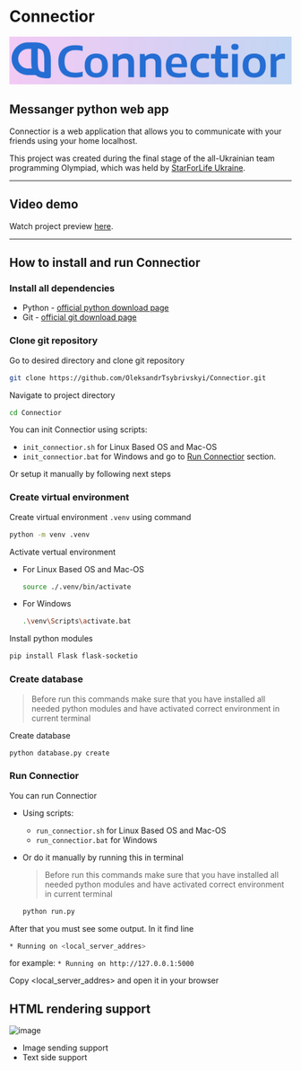 # Connectior
![Connectior banner](./static/imgs/connectior-banner.svg)
## Messanger python web app
Connectior is a web application that allows you to communicate with your friends using your home localhost.

This project was created during the final stage of the all-Ukrainian team programming Olympiad, which was held by [StarForLife Ukraine](https://www.sflua.org/).

---

## Video demo
Watch project preview [here](https://www.youtube.com/).

---

## How to install and run Connectior

### Install all dependencies
* Python - [official python download page](https://www.python.org/downloads/])
* Git - [official git download page](https://git-scm.com/book/en/v2/Getting-Started-Installing-Git)

### Clone git repository
Go to desired directory and clone git repository 
```bash
git clone https://github.com/OleksandrTsybrivskyi/Connectior.git
```
Navigate to project directory
```bash
cd Connectior 
```

You can init Connectior using scripts:
* `init_connectior.sh` for Linux Based OS and Mac-OS
* `init_connectior.bat` for Windows
and go to [Run Connectior](#run-connectior) section.

Or setup it manually by following next steps

### Create virtual environment

Create virtual environment `.venv` using command
```bash
python -m venv .venv
```

Activate vertual environment

* For Linux Based OS and Mac-OS
    ```bash
    source ./.venv/bin/activate
    ```

* For Windows
    ```bash
    .\venv\Scripts\activate.bat
    ```

Install python modules
```bash
pip install Flask flask-socketio
```

### Create database
> Before run this commands make sure that you have installed all needed python modules and have activated correct environment in current terminal 

Create database
```bash
python database.py create
```

### Run Connectior
You can run Connectior
* Using scripts:
    * `run_connectior.sh` for Linux Based OS and Mac-OS
    * `run_connectior.bat` for Windows

* Or do it manually by running this in terminal
    > Before run this commands make sure that you have installed all needed python modules and have activated correct environment in current terminal 
    ```bash
    python run.py
    ```

After that you must see some output.
In it find line
```bash
* Running on <local_server_addres>
```
for example: `* Running on http://127.0.0.1:5000`

Copy <local_server_addres> and open it in your browser

## HTML rendering support
![image](https://github.com/user-attachments/assets/8a7dab59-c90e-4684-bdf8-163bc1830062)
* Image sending support
* Text side support
